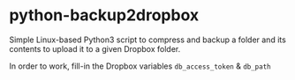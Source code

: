 # python-backup2dropbox
Simple Linux-based Python3 script to compress and backup a folder and its contents to upload it to a given Dropbox folder.

In order to work, fill-in the Dropbox variables `db_access_token` & `db_path`
